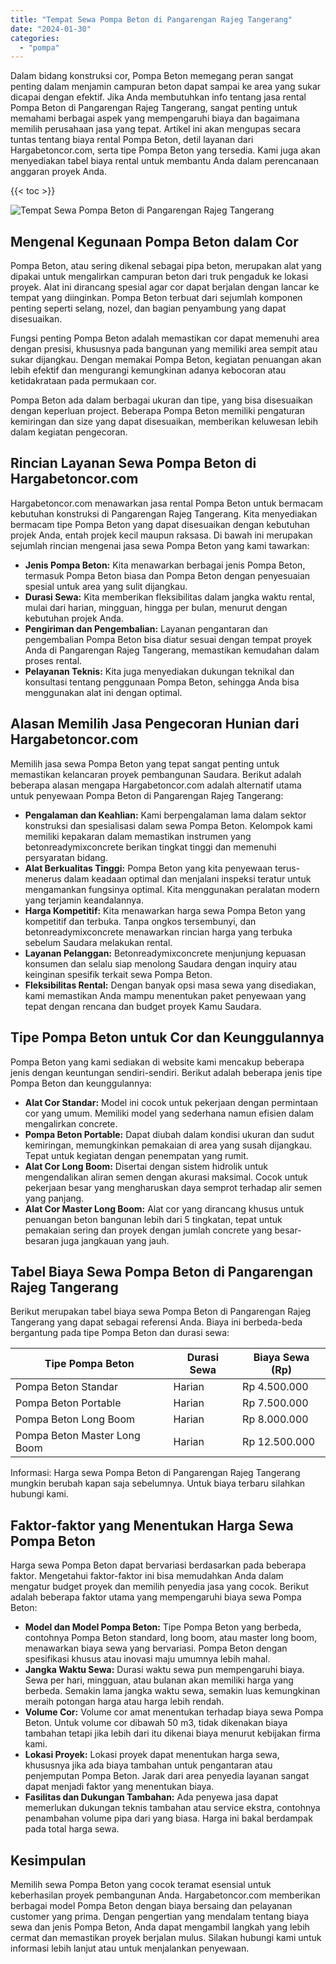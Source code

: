 ```yaml
---
title: "Tempat Sewa Pompa Beton di Pangarengan Rajeg Tangerang"
date: "2024-01-30"
categories: 
  - "pompa"
---
```




Dalam bidang konstruksi cor, Pompa Beton memegang peran sangat penting dalam menjamin campuran beton dapat sampai ke area yang sukar dicapai dengan efektif. Jika Anda membutuhkan info tentang jasa rental Pompa Beton di Pangarengan Rajeg Tangerang, sangat penting untuk memahami berbagai aspek yang mempengaruhi biaya dan bagaimana memilih perusahaan jasa yang tepat. Artikel ini akan mengupas secara tuntas tentang biaya rental Pompa Beton, detil layanan dari Hargabetoncor.com, serta tipe Pompa Beton yang tersedia. Kami juga akan menyediakan tabel biaya rental untuk membantu Anda dalam perencanaan anggaran proyek Anda.

{{< toc >}}

![Tempat Sewa Pompa Beton di Pangarengan Rajeg Tangerang](https://hargareadymixid.github.io/pompa/concrete-pump%20(1).png)

## Mengenal Kegunaan Pompa Beton dalam Cor

Pompa Beton, atau sering dikenal sebagai pipa beton, merupakan alat yang dipakai untuk mengalirkan campuran beton dari truk pengaduk ke lokasi proyek. Alat ini dirancang spesial agar cor dapat berjalan dengan lancar ke tempat yang diinginkan. Pompa Beton terbuat dari sejumlah komponen penting seperti selang, nozel, dan bagian penyambung yang dapat disesuaikan.

Fungsi penting Pompa Beton adalah memastikan cor dapat memenuhi area dengan presisi, khususnya pada bangunan yang memiliki area sempit atau sukar dijangkau. Dengan memakai Pompa Beton, kegiatan penuangan akan lebih efektif dan mengurangi kemungkinan adanya kebocoran atau ketidakrataan pada permukaan cor.

Pompa Beton ada dalam berbagai ukuran dan tipe, yang bisa disesuaikan dengan keperluan project. Beberapa Pompa Beton memiliki pengaturan kemiringan dan size yang dapat disesuaikan, memberikan keluwesan lebih dalam kegiatan pengecoran.

## Rincian Layanan Sewa Pompa Beton di Hargabetoncor.com

Hargabetoncor.com menawarkan jasa rental Pompa Beton untuk bermacam kebutuhan konstruksi di Pangarengan Rajeg Tangerang. Kita menyediakan bermacam tipe Pompa Beton yang dapat disesuaikan dengan kebutuhan projek Anda, entah projek kecil maupun raksasa. Di bawah ini merupakan sejumlah rincian mengenai jasa sewa Pompa Beton yang kami tawarkan:

- **Jenis Pompa Beton:** Kita menawarkan berbagai jenis Pompa Beton, termasuk Pompa Beton biasa dan Pompa Beton dengan penyesuaian spesial untuk area yang sulit dijangkau.
- **Durasi Sewa:** Kita memberikan fleksibilitas dalam jangka waktu rental, mulai dari harian, mingguan, hingga per bulan, menurut dengan kebutuhan projek Anda.
- **Pengiriman dan Pengembalian:** Layanan pengantaran dan pengembalian Pompa Beton bisa diatur sesuai dengan tempat proyek Anda di Pangarengan Rajeg Tangerang, memastikan kemudahan dalam proses rental.
- **Pelayanan Teknis:** Kita juga menyediakan dukungan teknikal dan konsultasi tentang penggunaan Pompa Beton, sehingga Anda bisa menggunakan alat ini dengan optimal.

## Alasan Memilih Jasa Pengecoran Hunian dari Hargabetoncor.com

Memilih jasa sewa Pompa Beton yang tepat sangat penting untuk memastikan kelancaran proyek pembangunan Saudara. Berikut adalah beberapa alasan mengapa Hargabetoncor.com adalah alternatif utama untuk penyewaan Pompa Beton di Pangarengan Rajeg Tangerang:

- **Pengalaman dan Keahlian:** Kami berpengalaman lama dalam sektor konstruksi dan spesialisasi dalam sewa Pompa Beton. Kelompok kami memiliki kepakaran dalam memastikan instrumen yang betonreadymixconcrete berikan tingkat tinggi dan memenuhi persyaratan bidang.
- **Alat Berkualitas Tinggi:** Pompa Beton yang kita penyewaan terus-menerus dalam keadaan optimal dan menjalani inspeksi teratur untuk mengamankan fungsinya optimal. Kita menggunakan peralatan modern yang terjamin keandalannya.
- **Harga Kompetitif:** Kita menawarkan harga sewa Pompa Beton yang kompetitif dan terbuka. Tanpa ongkos tersembunyi, dan betonreadymixconcrete menawarkan rincian harga yang terbuka sebelum Saudara melakukan rental.
- **Layanan Pelanggan:** Betonreadymixconcrete menjunjung kepuasan konsumen dan selalu siap menolong Saudara dengan inquiry atau keinginan spesifik terkait sewa Pompa Beton.
- **Fleksibilitas Rental:** Dengan banyak opsi masa sewa yang disediakan, kami memastikan Anda mampu menentukan paket penyewaan yang tepat dengan rencana dan budget proyek Kamu Saudara.

## Tipe Pompa Beton untuk Cor dan Keunggulannya

Pompa Beton yang kami sediakan di website kami mencakup beberapa jenis dengan keuntungan sendiri-sendiri. Berikut adalah beberapa jenis tipe Pompa Beton dan keunggulannya:

- **Alat Cor Standar:** Model ini cocok untuk pekerjaan dengan permintaan cor yang umum. Memiliki model yang sederhana namun efisien dalam mengalirkan concrete.
- **Pompa Beton Portable:** Dapat diubah dalam kondisi ukuran dan sudut kemiringan, memungkinkan pemakaian di area yang susah dijangkau. Tepat untuk kegiatan dengan penempatan yang rumit.
- **Alat Cor Long Boom:** Disertai dengan sistem hidrolik untuk mengendalikan aliran semen dengan akurasi maksimal. Cocok untuk pekerjaan besar yang mengharuskan daya semprot terhadap alir semen yang panjang.
- **Alat Cor Master Long Boom:** Alat cor yang dirancang khusus untuk penuangan beton bangunan lebih dari 5 tingkatan, tepat untuk pemakaian sering dan proyek dengan jumlah concrete yang besar-besaran juga jangkauan yang jauh.

## Tabel Biaya Sewa Pompa Beton di Pangarengan Rajeg Tangerang

Berikut merupakan tabel biaya sewa Pompa Beton di Pangarengan Rajeg Tangerang yang dapat sebagai referensi Anda. Biaya ini berbeda-beda bergantung pada tipe Pompa Beton dan durasi sewa:

| Tipe Pompa Beton | Durasi Sewa | Biaya Sewa (Rp) |
| --- | --- | --- |
| Pompa Beton Standar | Harian | Rp 4.500.000 |
| Pompa Beton Portable | Harian | Rp 7.500.000 |
| Pompa Beton Long Boom | Harian | Rp 8.000.000 |
| Pompa Beton Master Long Boom | Harian | Rp 12.500.000 |

Informasi: Harga sewa Pompa Beton di Pangarengan Rajeg Tangerang mungkin berubah kapan saja sebelumnya. Untuk biaya terbaru silahkan hubungi kami.

## Faktor-faktor yang Menentukan Harga Sewa Pompa Beton

Harga sewa Pompa Beton dapat bervariasi berdasarkan pada beberapa faktor. Mengetahui faktor-faktor ini bisa memudahkan Anda dalam mengatur budget proyek dan memilih penyedia jasa yang cocok. Berikut adalah beberapa faktor utama yang mempengaruhi biaya sewa Pompa Beton:

- **Model dan Model Pompa Beton:** Tipe Pompa Beton yang berbeda, contohnya Pompa Beton standard, long boom, atau master long boom, menawarkan biaya sewa yang bervariasi. Pompa Beton dengan spesifikasi khusus atau inovasi maju umumnya lebih mahal.
- **Jangka Waktu Sewa:** Durasi waktu sewa pun mempengaruhi biaya. Sewa per hari, mingguan, atau bulanan akan memiliki harga yang berbeda. Semakin lama jangka waktu sewa, semakin luas kemungkinan meraih potongan harga atau harga lebih rendah.
- **Volume Cor:** Volume cor amat menentukan terhadap biaya sewa Pompa Beton. Untuk volume cor dibawah 50 m3, tidak dikenakan biaya tambahan tetapi jika lebih dari itu dikenai biaya menurut kebijakan firma kami.
- **Lokasi Proyek:** Lokasi proyek dapat menentukan harga sewa, khususnya jika ada biaya tambahan untuk pengantaran atau penjemputan Pompa Beton. Jarak dari area penyedia layanan sangat dapat menjadi faktor yang menentukan biaya.
- **Fasilitas dan Dukungan Tambahan:** Ada penyewa jasa dapat memerlukan dukungan teknis tambahan atau service ekstra, contohnya penambahan volume pipa dari yang biasa. Harga ini bakal berdampak pada total harga sewa.

## Kesimpulan

Memilih sewa Pompa Beton yang cocok teramat esensial untuk keberhasilan proyek pembangunan Anda. Hargabetoncor.com memberikan berbagai model Pompa Beton dengan biaya bersaing dan pelayanan customer yang prima. Dengan pengertian yang mendalam tentang biaya sewa dan jenis Pompa Beton, Anda dapat mengambil langkah yang lebih cermat dan memastikan proyek berjalan mulus. Silakan hubungi kami untuk informasi lebih lanjut atau untuk menjalankan penyewaan.
